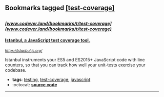 ## Bookmarks tagged [[test-coverage]](https://www.codever.land/search?q=[test-coverage])

_<sup><sup>[www.codever.land/bookmarks/t/test-coverage](www.codever.land/bookmarks/t/test-coverage)</sup></sup>_
---
#### [Istanbul, a JavaScript test coverage tool.](https://istanbul.js.org/)
_<sup>https://istanbul.js.org/</sup>_

Istanbul instruments your ES5 and ES2015+ JavaScript code with line counters, so that you can track how well your unit-tests exercise your codebase.
* **tags**: [testing](../tagged/testing.md), [test-coverage](../tagged/test-coverage.md), [javascript](../tagged/javascript.md)
* :octocat: **[source code](https://github.com/istanbuljs)**
---
